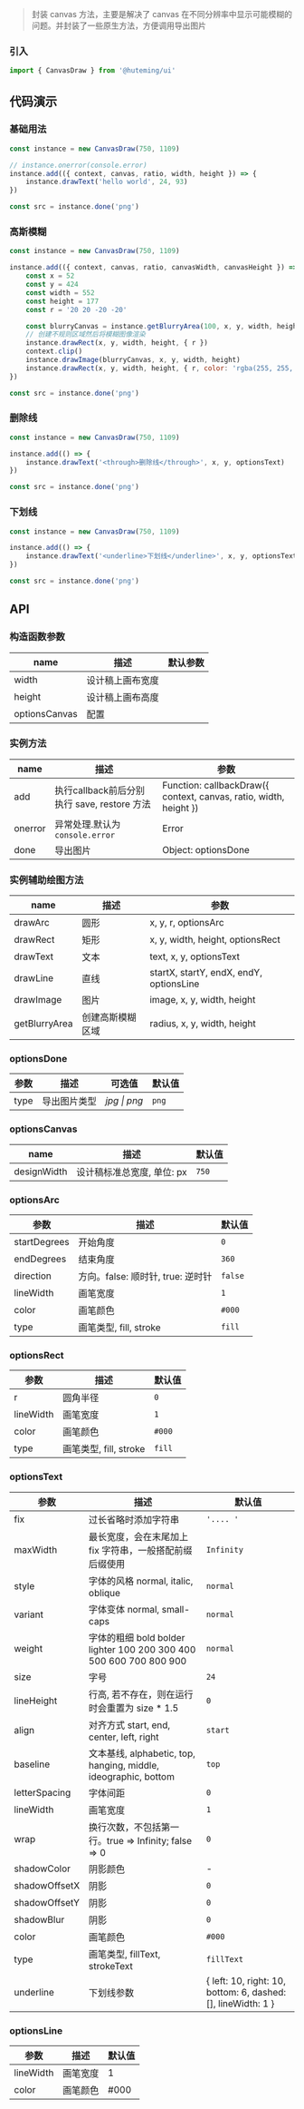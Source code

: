 > 封装 canvas 方法，主要是解决了 canvas 在不同分辨率中显示可能模糊的问题。并封装了一些原生方法，方便调用导出图片

### 引入

```js
import { CanvasDraw } from '@huteming/ui'
```

## 代码演示

### 基础用法

```js
const instance = new CanvasDraw(750, 1109)

// instance.onerror(console.error)
instance.add(({ context, canvas, ratio, width, height }) => {
    instance.drawText('hello world', 24, 93)
})

const src = instance.done('png')
```

### 高斯模糊

```js
const instance = new CanvasDraw(750, 1109)

instance.add(({ context, canvas, ratio, canvasWidth, canvasHeight }) => {
    const x = 52
    const y = 424
    const width = 552
    const height = 177
    const r = '20 20 -20 -20'

    const blurryCanvas = instance.getBlurryArea(100, x, y, width, height)
    // 创建不规则区域然后将模糊图像渲染
    instance.drawRect(x, y, width, height, { r })
    context.clip()
    instance.drawImage(blurryCanvas, x, y, width, height)
    instance.drawRect(x, y, width, height, { r, color: 'rgba(255, 255, 255, 0.62)' })
})

const src = instance.done('png')
```

### 删除线

```js
const instance = new CanvasDraw(750, 1109)

instance.add(() => {
    instance.drawText('<through>删除线</through>', x, y, optionsText)
})

const src = instance.done('png')
```

### 下划线

```js
const instance = new CanvasDraw(750, 1109)

instance.add(() => {
    instance.drawText('<underline>下划线</underline>', x, y, optionsText)
})

const src = instance.done('png')
```

## API

### 构造函数参数

| name | 描述 | 默认参数 |
|------|--------|-------|
| width | 设计稿上画布宽度 | |
| height | 设计稿上画布高度 | |
| optionsCanvas | 配置 | |

### 实例方法

| name | 描述 | 参数 |
|------|--------|-------|
| add | 执行callback前后分别执行 save, restore 方法 | Function: callbackDraw({ context, canvas, ratio, width, height }) |
| onerror | 异常处理.默认为 `console.error` | Error |
| done | 导出图片 | Object: optionsDone |

### 实例辅助绘图方法

| name | 描述 | 参数 |
|------|--------|-------|
| drawArc | 圆形 | x, y, r, optionsArc |
| drawRect | 矩形 | x, y, width, height, optionsRect |
| drawText | 文本 | text, x, y, optionsText |
| drawLine | 直线 | startX, startY, endX, endY, optionsLine |
| drawImage | 图片 | image, x, y, width, height |
| getBlurryArea | 创建高斯模糊区域 | radius, x, y, width, height |

### optionsDone

| 参数 | 描述 | 可选值 | 默认值 |
|----------|----------|-----------|-----------|
| type | 导出图片类型 | *jpg \| png* | `png` |

### optionsCanvas

| name | 描述 | 默认值 |
|------|--------|-------|
| designWidth | 设计稿标准总宽度, 单位: px | `750` |

### optionsArc

| 参数 | 描述 | 默认值 |
|-------|----------|---------|
| startDegrees | 开始角度 | `0` |
| endDegrees | 结束角度 | `360` |
| direction | 方向。false: 顺时针, true: 逆时针 | `false` |
| lineWidth | 画笔宽度 | `1` |
| color | 画笔颜色 | `#000` |
| type | 画笔类型, fill, stroke | `fill` |

### optionsRect

| 参数 | 描述 | 默认值 |
|-------|----------|---------|
| r | 圆角半径 | `0` |
| lineWidth | 画笔宽度 | `1` |
| color | 画笔颜色 | `#000` |
| type | 画笔类型, fill, stroke | `fill` |

### optionsText

| 参数 | 描述 | 默认值 |
|-------|----------|---------|
| fix | 过长省略时添加字符串 | `'.... '` |
| maxWidth | 最长宽度，会在末尾加上 fix 字符串，一般搭配前缀 后缀使用 | `Infinity` |
| style | 字体的风格 normal, italic, oblique | `normal` |
| variant | 字体变体 normal, small-caps | `normal` |
| weight | 字体的粗细 bold bolder lighter 100 200 300 400 500 600 700 800 900 | `normal` |
| size | 字号 | `24` |
| lineHeight | 行高, 若不存在，则在运行时会重置为 size * 1.5 | `0` |
| align | 对齐方式 start, end, center, left, right | `start` |
| baseline | 文本基线, alphabetic, top, hanging, middle, ideographic, bottom | `top` |
| letterSpacing | 字体间距 | `0` |
| lineWidth | 画笔宽度 | `1` |
| wrap | 换行次数，不包括第一行。true => Infinity; false => 0 | `0` |
| shadowColor | 阴影颜色 | - |
| shadowOffsetX | 阴影 | `0` |
| shadowOffsetY | 阴影 | `0` |
| shadowBlur | 阴影 | `0` |
| color | 画笔颜色 | `#000` |
| type | 画笔类型, fillText, strokeText | `fillText` |
| underline | 下划线参数 | { left: 10, right: 10, bottom: 6, dashed: [], lineWidth: 1 } |

### optionsLine

| 参数 | 描述 | 默认值 |
|-------|----------|---------|
| lineWidth | 画笔宽度 | 1 |
| color | 画笔颜色 | #000 |
